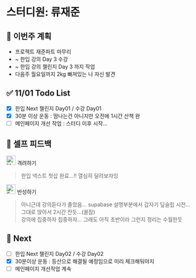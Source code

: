 # 스터디원: 류재준

## 🚀 이번주 계획

- 프로젝트 재준파트 마무리
- ~ 한입 강의 Day 3 수강
- ~ 한입 강의 챌린지 Day 3 까지 작업
- 다음주 월요일까지 2kg 빠져있는 나 자신 발견

## ✅ 11/01 Todo List

- [x] 한입 Next 챌린지 Day01 / 수강 Day01
- [x] 30분 이상 운동 : 땀나는건 아니지만 오전에 1시간 산책 완
- [ ] 메인페이지 개선 작업 : 스터디 이후 시작...

## 🎉 셀프 피드백

<img src="https://raw.githubusercontent.com/Tarikul-Islam-Anik/Animated-Fluent-Emojis/master/Emojis/Smilies/Hugging%20Face.png" alt="Hugging Face" width="25" height="25"> 격려하기</img>

> 한입 넥스트 첫삽 완료...!! 열심히 달려보자잉

<img src="https://raw.githubusercontent.com/Tarikul-Islam-Anik/Animated-Fluent-Emojis/master/Emojis/Smilies/Face%20with%20Monocle.png" alt="Face with Monocle" width="25" height="25"> 반성하기</img>

> 아니근데 강의듣다가 졸았음... supabase 설명부분에서 갑자기 딮슬립 시전...<br/>
> 그대로 앉아서 2시간 잔듯...(꿀잠)<br/>
> 강의에 집중하자 집중하자... 그래도 아직 초반이라 그런지 정리는 수월한듯<br/>

## 🌱 Next

- [ ] 한입 Next 챌린지 Day02 / 수강 Day02
- [x] 30분이상 운동 : 등산으로 해결될 예정임으로 미리 체크해둬야지
- [ ] 메인페이지 개선작업 계속
